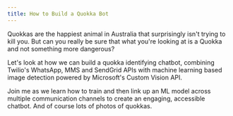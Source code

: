 ```yaml
---
title: How to Build a Quokka Bot
---
```

Quokkas are the happiest animal in Australia that surprisingly isn't trying to kill you. But can you really be sure that what you're looking at is a Quokka and not something more dangerous?

Let's look at how we can build a quokka identifying chatbot, combining Twilio's WhatsApp, MMS and SendGrid APIs with machine learning based image detection powered by Microsoft's Custom Vision API.

Join me as we learn how to train and then link up an ML model across multiple communication channels to create an engaging, accessible chatbot. And of course lots of photos of quokkas.